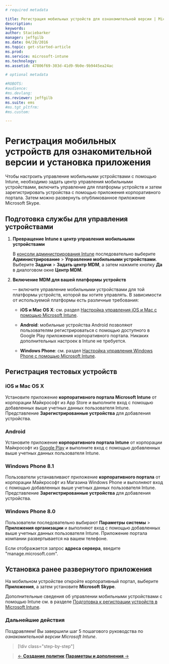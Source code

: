 ```yaml
---
# required metadata

title: Регистрация мобильных устройств для ознакомительной версии | Microsoft Intune
description:
keywords:
author: Staciebarker
manager: jeffgilb
ms.date: 04/28/2016
ms.topic: get-started-article
ms.prod:
ms.service: microsoft-intune
ms.technology:
ms.assetid: 47806f69-303d-41d9-9b0e-9b9445ea24ac

# optional metadata

#ROBOTS:
#audience:
#ms.devlang:
ms.reviewer: jeffgilb
ms.suite: ems
#ms.tgt_pltfrm:
#ms.custom:

---
```


# Регистрация мобильных устройств для ознакомительной версии и установка приложения
Чтобы настроить управление мобильными устройствами с помощью Intune, необходимо задать центр управления мобильными устройствами, включить управление для платформы устройств и затем зарегистрировать устройства с помощью приложения корпоративного портала. Затем можно развернуть опубликованное приложение Microsoft Skype.

## Подготовка службы для управления устройствами

1.  **Превращение Intune в центр управления мобильными устройствами**

    В [консоли администрирования Intune](https://manage.microsoft.com/) последовательно выберите **Администрирование** &gt; **Управление мобильными устройствами**. Выберите **Задачи** > **Задать центр MDM**, а затем нажмите кнопку **Да** в диалоговом окне **Центр MDM**.

2.  **Включение MDM для вашей платформы устройств**

    — включите управление мобильными устройствами для той платформы устройств, которой вы хотите управлять. В зависимости от используемой платформы есть различные требования:

    -   **iOS и Mac OS X**: см. раздел [Настройка управления iOS и Mac с помощью Microsoft Intune](/Intune/Deploy-Use/set-up-ios-and-mac-management-with-microsoft-intune).

    -   **Android**: мобильные устройства Android позволяют пользователям регистрироваться с помощью доступного в Google Play приложения корпоративного портала. Никаких дополнительных настроек в Intune не требуется.

    -   **Windows Phone**: см. раздел [Настройка управления Windows Phone с помощью Microsoft Intune](/Intune/Deploy-Use/set-up-windows-phone-management-with-microsoft-intune).

## Регистрация тестовых устройств

### iOS и Mac OS X
Установите приложение **корпоративного портала Microsoft Intune** от корпорации Майкрософт из App Store и выполните вход с помощью добавленных выше учетных данных пользователя Intune. Представление **Зарегистрированные устройства** для добавления устройства.

### Android
Установите приложение **корпоративного портала Intune** от корпорации Майкрософт из [Google Play](http://go.microsoft.com/fwlink/p/?LinkId=386612) и выполните вход с помощью добавленных выше учетных данных пользователя Intune.

### Windows Phone 8.1
Пользователи устанавливают приложение **корпоративного портала** от корпорации Майкрософт из Магазина Windows Phone и выполняют вход с помощью добавленных выше учетных данных пользователя Intune.  Представление **Зарегистрированные устройства** для добавления устройства.

 ### Windows Phone 8.0
 Пользователи последовательно выбирают **Параметры системы** &gt; **Приложения организации** и выполняют вход с помощью добавленных выше учетных данных пользователя Intune. Приложение портала компании развертывается на вашем телефоне.

Если отображается запрос **адреса сервера**, введите "manage.microsoft.com".


## Установка ранее развернутого приложения
На мобильном устройстве откройте корпоративный портал, выберите **Приложения**, а затем установите **Microsoft Skype**.

Дополнительные сведения об управлении мобильными устройствами с помощью Intune см. в разделе [Подготовка к регистрации устройств в Microsoft Intune](/Intune/deploy-use/get-ready-to-enroll-devices-in-microsoft-intune).

### Дальнейшие действия
Поздравляем! Вы завершили шаг 5 пошагового руководства по *ознакомительной версии Microsoft Intune*.

>[!div class="step-by-step"]

>[&larr; **Создание политик**](.\get-started-with-a-30-day-trial-of-microsoft-intune-step-4.md)     [**Параметры и дополнения** &rarr;](.\get-started-with-a-30-day-trial-of-microsoft-intune-step-6.md)  


<!--HONumber=May16_HO2-->


